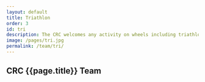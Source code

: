 ```yaml
---
layout: default
title: Triathlon
order: 3
id: tri
description: The CRC welcomes any activity on wheels including triathlon! We promote the participation of the sport of triathlon - swimming, biking, and running. We are committed to bringing triathletes together and building camaraderie between individuals through training, clinics, social functions, racing and participation in community events. We, in particular offer Open Water Swim from Memorial Day to Labor Day to our members as well as resources regarding local run clubs. Formula Complete Fitness is a club sponsor that offers strengthening and running classes to our community. We also promote health, wellness and safety in the spirit of endurance sports.
image: /pages/tri.jpg
permalink: /team/tri/
---
```


## CRC {{page.title}} Team

